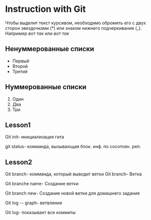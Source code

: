 # Instruction with Git

Чтобы выделит текст курсивом, необходимо обромить его с двух сторон звездочками (*) или знаком нижнего подчеркивания (_). Например *вот так* или _вот так_

## Ненуммерованные списки
* Первый
* Второй
* Третий

## Нуммерованные списки
1. Один
2. Два
3. Три

## Lesson1

Git init- инициализация гита

git status- комманда, вызывающая блок. инф. по сосотоян. реп.

## Lesson2

Git branch- комманда, который выводит ветки
Git branch- Ветка

Git branche name- Создание ветки

Git branch new- Создание новой ветки для домашнего задания

Git log -- graph- ветвления

Git log- показывает все коммиты